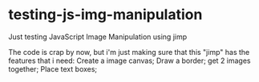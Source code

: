 # testing-js-img-manipulation
Just testing JavaScript Image Manipulation using jimp


The code is crap by now, but i'm just making sure that this "jimp" has the features that i need:
Create a image canvas; 
Draw a border; 
get 2 images together; 
Place text boxes; 